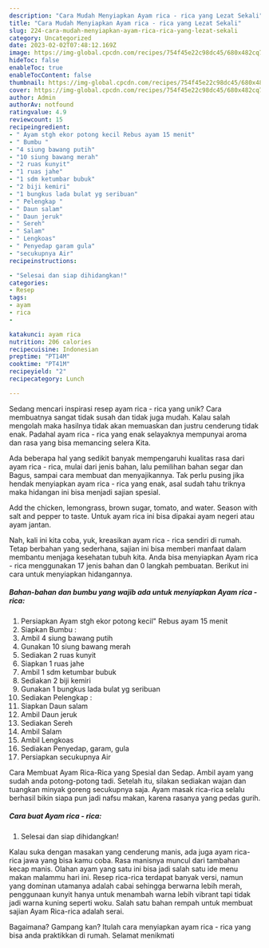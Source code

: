 ```yaml
---
description: "Cara Mudah Menyiapkan Ayam rica - rica yang Lezat Sekali"
title: "Cara Mudah Menyiapkan Ayam rica - rica yang Lezat Sekali"
slug: 224-cara-mudah-menyiapkan-ayam-rica-rica-yang-lezat-sekali
category: Uncategorized
date: 2023-02-02T07:48:12.169Z
image: https://img-global.cpcdn.com/recipes/754f45e22c98dc45/680x482cq70/ayam-rica-rica-foto-resep-utama.jpg
hideToc: false
enableToc: true
enableTocContent: false
thumbnail: https://img-global.cpcdn.com/recipes/754f45e22c98dc45/680x482cq70/ayam-rica-rica-foto-resep-utama.jpg
cover: https://img-global.cpcdn.com/recipes/754f45e22c98dc45/680x482cq70/ayam-rica-rica-foto-resep-utama.jpg
author: Admin
authorAv: notfound
ratingvalue: 4.9
reviewcount: 15
recipeingredient:
- " Ayam stgh ekor potong kecil Rebus ayam 15 menit"
- " Bumbu "
- "4 siung bawang putih"
- "10 siung bawang merah"
- "2 ruas kunyit"
- "1 ruas jahe"
- "1 sdm ketumbar bubuk"
- "2 biji kemiri"
- "1 bungkus lada bulat yg seribuan"
- " Pelengkap "
- " Daun salam"
- " Daun jeruk"
- " Sereh"
- " Salam"
- " Lengkoas"
- " Penyedap garam gula"
- "secukupnya Air"
recipeinstructions:

- "Selesai dan siap dihidangkan!"
categories:
- Resep
tags:
- ayam
- rica
- 

katakunci: ayam rica  
nutrition: 206 calories
recipecuisine: Indonesian
preptime: "PT14M"
cooktime: "PT41M"
recipeyield: "2"
recipecategory: Lunch

---
```





Sedang mencari inspirasi resep ayam rica - rica yang unik? Cara membuatnya sangat tidak susah dan tidak juga mudah. Kalau salah mengolah maka hasilnya tidak akan memuaskan dan justru cenderung tidak enak. Padahal ayam rica - rica yang enak selayaknya mempunyai aroma dan rasa yang bisa memancing selera Kita.





Ada beberapa hal yang sedikit banyak mempengaruhi kualitas rasa dari ayam rica - rica, mulai dari jenis bahan, lalu pemilihan bahan segar dan Bagus, sampai cara membuat dan menyajikannya. Tak perlu pusing jika hendak menyiapkan ayam rica - rica yang enak,      asal sudah tahu triknya maka hidangan ini bisa menjadi sajian spesial.














Add the chicken, lemongrass, brown sugar, tomato, and water. Season with salt and pepper to taste. Untuk ayam rica ini bisa dipakai ayam negeri atau ayam jantan.






Nah, kali ini kita coba, yuk, kreasikan ayam rica - rica sendiri di rumah. Tetap berbahan yang sederhana, sajian ini bisa memberi manfaat dalam membantu menjaga kesehatan tubuh kita. Anda bisa menyiapkan Ayam rica - rica menggunakan 17 jenis bahan dan 0 langkah pembuatan. Berikut ini cara untuk menyiapkan hidangannya.

<!--inarticleads1-->

##### Bahan-bahan dan bumbu yang wajib ada untuk menyiapkan Ayam rica - rica:

1. Persiapkan  Ayam stgh ekor potong kecil&#34; Rebus ayam 15 menit
1. Siapkan  Bumbu :
1. Ambil 4 siung bawang putih
1. Gunakan 10 siung bawang merah
1. Sediakan 2 ruas kunyit
1. Siapkan 1 ruas jahe
1. Ambil 1 sdm ketumbar bubuk
1. Sediakan 2 biji kemiri
1. Gunakan 1 bungkus lada bulat yg seribuan
1. Sediakan  Pelengkap :
1. Siapkan  Daun salam
1. Ambil  Daun jeruk
1. Sediakan  Sereh
1. Ambil  Salam
1. Ambil  Lengkoas
1. Sediakan  Penyedap, garam, gula
1. Persiapkan secukupnya Air


Cara Membuat Ayam Rica-Rica yang Spesial dan Sedap. Ambil ayam yang sudah anda potong-potong tadi. Setelah itu, silakan sediakan wajan dan tuangkan minyak goreng secukupnya saja. Ayam masak rica-rica selalu berhasil bikin siapa pun jadi nafsu makan, karena rasanya yang pedas gurih. 

<!--inarticleads2-->

##### Cara buat Ayam rica - rica:


1. Selesai dan siap dihidangkan!

Kalau suka dengan masakan yang cenderung manis, ada juga ayam rica-rica jawa yang bisa kamu coba. Rasa manisnya muncul dari tambahan kecap manis. Olahan ayam yang satu ini bisa jadi salah satu ide menu makan malammu hari ini. Resep rica-rica terdapat banyak versi, namun yang dominan utamanya adalah cabai sehingga berwarna lebih merah, penggunaan kunyit hanya untuk menambah warna lebih vibrant tapi tidak jadi warna kuning seperti woku. Salah satu bahan rempah untuk membuat sajian Ayam Rica-rica adalah serai. 

Bagaimana? Gampang kan? Itulah cara menyiapkan ayam rica - rica yang bisa anda praktikkan di rumah. Selamat menikmati
